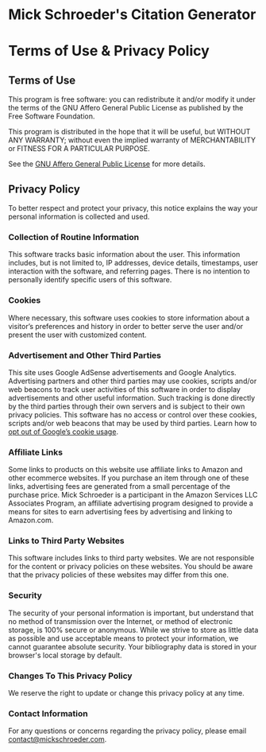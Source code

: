 # Mick Schroeder's Citation Generator 
# Terms of Use & Privacy Policy

## Terms of Use

This program is free software: you can redistribute it and/or modify it under the terms of the GNU Affero General Public License as published by the Free Software Foundation.

This program is distributed in the hope that it will be useful, but WITHOUT ANY WARRANTY; without even the implied warranty of MERCHANTABILITY or FITNESS FOR A PARTICULAR PURPOSE.

See the [GNU Affero General Public License](https://www.gnu.org/licenses/agpl-3.0.en.html) for more details.

## Privacy Policy

To better respect and protect your privacy, this notice explains the way your personal information is collected and used.


### Collection of Routine Information

This software tracks basic information about the user. This information includes, but is not limited to, IP addresses, device details, timestamps, user interaction with the software, and referring pages. There is no intention to personally identify specific users of this software.


### Cookies

Where necessary, this software uses cookies to store information about a visitor’s preferences and history in order to better serve the user and/or present the user with customized content.


### Advertisement and Other Third Parties

This site uses Google AdSense advertisements and Google Analytics. Advertising partners and other third parties may use cookies, scripts and/or web beacons to track user activities of this software in order to display advertisements and other useful information. Such tracking is done directly by the third parties through their own servers and is subject to their own privacy policies. This software has no access or control over these cookies, scripts and/or web beacons that may be used by third parties. Learn how to [opt out of Google’s cookie usage](http://www.google.com/privacy_ads.html).

### Affiliate Links

Some links to products on this website use affiliate links to Amazon and other ecommerce websites. If you purchase an item through one of these links, advertising fees are generated from a small percentage of the purchase price. Mick Schroeder is a participant in the Amazon Services LLC Associates Program, an affiliate advertising program designed to provide a means for sites to earn advertising fees by advertising and linking to Amazon.com.


### Links to Third Party Websites

This software includes links to third party websites. We are not responsible for the content or privacy policies on these websites. You should be aware that the privacy policies of these websites may differ from this one.


### Security

The security of your personal information is important, but understand that no method of transmission over the Internet, or method of electronic storage, is 100% secure or anonymous. While we strive to store as little data as possible and use acceptable means to protect your information, we cannot guarantee absolute security. Your bibliography data is stored in your browser's local storage by default.


### Changes To This Privacy Policy

We reserve the right to update or change this privacy policy at any time.


### Contact Information

For any questions or concerns regarding the privacy policy, please email <contact@mickschroeder.com>.